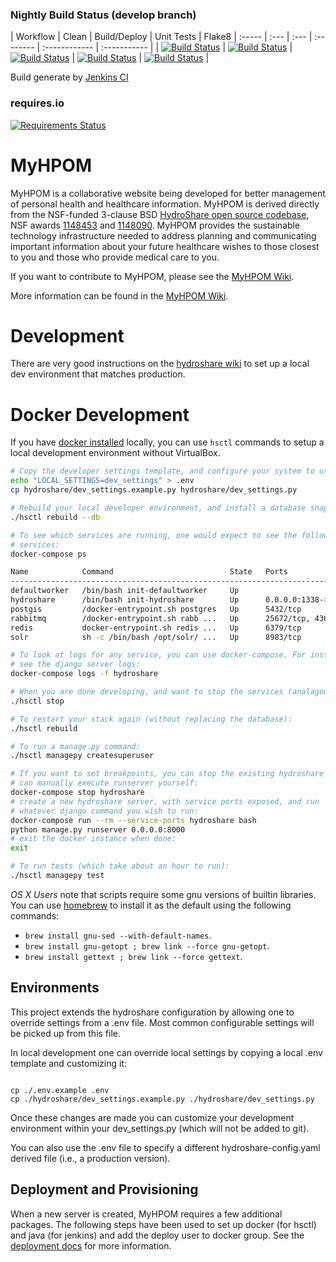 ### Nightly Build Status (develop branch)

| Workflow | Clean | Build/Deploy | Unit Tests | Flake8
| :----- | :--- | :--- | :-------- | :------------ | :----------- |
| [![Build Status](http://ci.myhpom.renci.org:8080/job/nightly-build-workflow/badge/icon?style=plastic)](http://ci.myhpom.renci.org:8080/job/nightly-build-workflow/) | [![Build Status](http://ci.myhpom.renci.org:8080/job/nightly-build-clean/badge/icon?style=plastic)](http://ci.myhpom.renci.org:8080/job/nightly-build-clean/) | [![Build Status](http://ci.myhpom.renci.org:8080/job/nightly-build-deploy/badge/icon?style=plastic)](http://ci.myhpom.renci.org:8080/job/nightly-build-deploy/) | [![Build Status](http://ci.myhpom.renci.org:8080/job/nightly-build-test/badge/icon?style=plastic)](http://ci.myhpom.renci.org:8080/job/nightly-build-test/) | [![Build Status](http://ci.myhpom.renci.org:8080/job/nightly-build-flake8/badge/icon?style=plastic)](http://ci.myhpom.renci.org:8080/job/nightly-build-flake8/) |

Build generate by [Jenkins CI](http://ci.myhpom.renci.org:8080)

### requires.io
[![Requirements Status](https://requires.io/github/SoftwareResearchInstitute/MyHPOM/hs_docker_base/requirements.svg?branch=develop)](https://requires.io/github/SoftwareResearchInstitute/MyHPOM/hs_docker_base/requirements/?branch=master)

MyHPOM
============

MyHPOM is a collaborative website being developed for better management of personal health and healthcare information. MyHPOM is derived directly from the NSF-funded 3-clause BSD [HydroShare open source codebase](https://github.com/hydroshare/hydroshare), NSF awards [1148453](https://www.nsf.gov/awardsearch/showAward?AWD_ID=1148453) and [1148090](https://www.nsf.gov/awardsearch/showAward?AWD_ID=1148090). MyHPOM provides the sustainable technology infrastructure needed to address planning and communicating important information about your future healthcare wishes to those closest to you and those who provide medical care to you.

If you want to contribute to MyHPOM, please see the [MyHPOM Wiki](https://github.com/SoftwareResearchInstitute/MyHPOM/wiki/).

More information can be found in the [MyHPOM Wiki](https://github.com/SoftwareResearchInstitute/MyHPOM/wiki/).

Development
===========

There are very good instructions on the [hydroshare
wiki](https://github.com/hydroshare/hydroshare/wiki/getting_started) to set up a
local dev environment that matches production.

Docker Development
==================

If you have [docker installed](https://www.docker.com/community-edition#/download) locally, you can use `hsctl` commands to setup a
local development environment without VirtualBox.

```bash
# Copy the developer settings template, and configure your system to use it:
echo "LOCAL_SETTINGS=dev_settings" > .env
cp hydroshare/dev_settings.example.py hydroshare/dev_settings.py

# Rebuild your local developer environment, and install a database snapshot:
./hsctl rebuild --db

# To see which services are running, one would expect to see the following
# services:
docker-compose ps

Name            Command                          State   Ports
-------------------------------------------------------------------------------------------------------
defaultworker   /bin/bash init-defaultworker     Up
hydroshare      /bin/bash init-hydroshare        Up      0.0.0.0:1338->2022/tcp, 0.0.0.0:8000->8000/tcp
postgis         /docker-entrypoint.sh postgres   Up      5432/tcp
rabbitmq        /docker-entrypoint.sh rabb ...   Up      25672/tcp, 4369/tcp, 5671/tcp, 5672/tcp
redis           docker-entrypoint.sh redis ...   Up      6379/tcp
solr            sh -c /bin/bash /opt/solr/ ...   Up      8983/tcp

# To look at logs for any service, you can use docker-compose. For instance to
# see the django server logs:
docker-compose logs -f hydroshare

# When you are done developing, and want to stop the services (analagous to docker-compose stop)
./hsctl stop

# To restart your stack again (without replacing the database):
./hsctl rebuild

# To run a manage.py command:
./hsctl managepy createsuperuser

# If you want to set breakpoints, you can stop the existing hydroshare you
# can manually execute runserver yourself:
docker-compose stop hydroshare
# create a new hydroshare server, with service ports exposed, and run
# whatever django command you wish to run:
docker-compose run --rm --service-ports hydroshare bash
python manage.py runserver 0.0.0.0:8000
# exit the docker instance when done:
exit

# To run tests (which take about an hour to run):
./hsctl managepy test
```

*OS X Users* note that scripts require some gnu versions of builtin libraries.
You can use [homebrew](https://brew.sh) to install it as the default using the
following commands:
 * `brew install gnu-sed --with-default-names`.
 * `brew install gnu-getopt ; brew link --force gnu-getopt`.
 * `brew install gettext ; brew link --force gettext`.

Environments
------------

This project extends the hydroshare configuration by allowing one to override
settings from a .env file. Most common configurable settings will be picked up
from this file.

In local development one can override local settings by copying a local .env
template and customizing it:

```shell

cp ./.env.example .env
cp ./hydroshare/dev_settings.example.py ./hydroshare/dev_settings.py
```

Once these changes are made you can customize your development environment
within your dev_settings.py (which will not be added to git).

You can also use the .env file to specify a different hydroshare-config.yaml
derived file (i.e., a production version).

Deployment and Provisioning
---------------------------

When a new server is created, MyHPOM requires a few additional packages. The
following steps have been used to set up docker (for hsctl) and java (for
jenkins) and add the deploy user to docker group. See the [deployment
docs](deploy/README.md) for more information.

